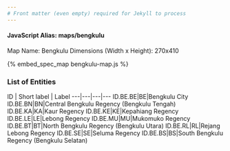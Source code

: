 ```yaml
---
# Front matter (even empty) required for Jekyll to process
---
```


#### JavaScript Alias: maps/bengkulu

Map Name: Bengkulu
Dimensions (Width x Height): 270x410



{% embed_spec_map bengkulu-map.js %}

### List of Entities

ID | Short label | Label
---|---|---|---
ID.BE.BE|BE|Bengkulu City
ID.BE.BN|BN|Central Bengkulu Regency (Bengkulu Tengah)
ID.BE.KA|KA|Kaur Regency
ID.BE.KE|KE|Kepahiang Regency
ID.BE.LE|LE|Lebong Regency
ID.BE.MU|MU|Mukomuko Regency
ID.BE.BT|BT|North Bengkulu Regency (Bengkulu Utara)
ID.BE.RL|RL|Rejang Lebong Regency
ID.BE.SE|SE|Seluma Regency
ID.BE.BS|BS|South Bengkulu Regency (Bengkulu Selatan)